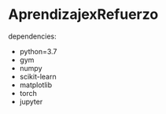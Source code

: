 # AprendizajexRefuerzo

dependencies:
  - python=3.7
  - gym
  - numpy
  - scikit-learn
  - matplotlib
  - torch
  - jupyter
